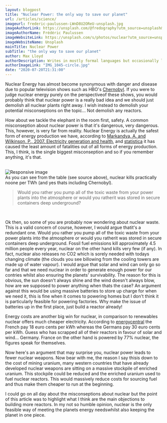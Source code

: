 ```yaml
---
layout: blogpost
title: "Nuclear Power: the only way to save our planet"
url: /articles/science/
imageurl: frederic-paulussen-LWnD8U2OReU-unsplash.jpg
imageAuthorLink: https://unsplash.com/@fredography?utm_source=unsplash&amp;utm_medium=referral&amp;utm_content=creditCopyText
imageAuthorName: Frédéric Paulussen
imageWebsiteLink: https://unsplash.com/s/photos/nuclear?utm_source=unsplash&amp;utm_medium=referral&amp;utm_content=creditCopyText
imageWebsiteName: Unsplash
mainTitle: Nuclear Power
subTitle: "the only way to save our planet"
author: Max Lloyd
authorDescription: Writes in mostly formal languages but occasionally likes to dabble with the informal
authorImageLink: "IMG_1045-circle.jpg"
date: "2020-07-20T21:31:00"
---
```


Nuclear Energy has almost become synonymous with danger and disease due to popular television shows such as HBO's <a href="https://www.youtube.com/watch?v=s9APLXM9Ei8">Chernobyl</a>. If you were to judge nuclear energy purely on the perspectiveof these shows, you would probably think that nuclear power is a really bad idea and we should just demolish all nuclear plants right away. I wish instead to demolish your potential misconseptions on the topic... Not demolish any reactors.

How about we tackle the elephant in the room first, safety. A common misconseption about nuclear power is that it's dangerous, very dangerous. This, however, is very far from reality. Nuclear Energy is actually the safest form of energy production we have, according to <a href="https://www.thelancet.com/journals/lancet/article/PIIS0140-6736(07)61253-7/fulltext">Markandya, A. and Wilkinson, P., 2007. Electricity generation and health</a>, and <a href="https://www.statista.com/statistics/494425/death-rate-worldwide-by-energy-source/">statistica</a> it has caused the least amount of fatalities out of all forms of energy production. This, I think, is the single biggest misconseption and so if you remember anything, it's that.

<br>
<div class="graphImg">
    <img src="../../../assets/nucleargraph.PNG" class="img-fluid" alt="Responsive image">
    </div>
As you can see from the table (see source above), nuclear kills practically noone per TWh (and yes thats including Chernobyl).

<br>
<blockquote class="blockquote text-center">
<p class="mb-0 font-weight-bold font-italic">Would you rather you pump all of the toxic waste from your power plants into the atmosphere or would you ratherit was stored in secure containers deep underground?</p>
</blockquote>
<br>

Ok then, so some of you are probably now wondering about nuclear waste. This is a valid concern of course, however, I would argue thatit's a redundant one. Would you rather you pump all of the toxic waste from your power plants into the atmosphere or would you ratherit was stored in secure containers deep underground. Fossil fuel emissions kill approximately 4.5 million people every year, nuclear on the other hand kills very few (if any). In fact, nuclear also releases no CO2 which is sorely needed with todays changing climate (the clouds you see billowing from the cooling towers are made up of water vapour). I would argue that solar and wind can only go so far and that we need nuclear in order to generate enough power for our contries whilst also ensuring the planets' survivability. The reason for this is obvious, the sun doesn't always shine and the wind doesn't always blow, how are we supposed to power anything when thats the case? An argument against this would be using massive batteries to store up charge for when we need it, this is fine when it comes to powering homes but I don't think it is particularly feasible for powering factories. Why make the issue of batteries up in the first place, just build a reactor already!

Energy costs are another big win for nuclear, in comparison to renewables nuclear offers much cheaper electricity. According to <a href="https://energycentral.com/c/ec/germany-solar-and-wind-triple-cost-france%E2%80%99s-nuclear-and-will-last-half-long#:~:text=France's%20cost%20was%20%241%20billion,year%20of%20relatively%20clean%20energy.&text=Germans%20now%20pay%2030%20euro,18%20euro%20cents%20per%20kwh.">energycentral</a> the French pay 18 euro cents per kWh whereas the Germans pay 30 euro cents per kWh. Guess who has scrapped all of their reactors in favour of solar and wind... Germany. France on the other hand is powered by 77% nuclear, the figures speak for themselves.

Now here's an argument that may surprise you, nuclear power leads to fewer nuclear weapons. Now bear with me, the reason I say thisis down to the cost of mining uranium, many western countries that have already developed nuclear weapons are sitting on a massive stockpile of enriched uranium. This stockpile could be reduced and the enriched uranium used to fuel nuclear reactors. This would massively reduce costs for sourcing fuel and thus make them cheaper to run at the beginning.

I could go on all day about the misconseptions about nuclear but the point of this article was to highlight what I think are the main objections to building more reactors. In my not so humble opinion, nuclear is the only feasible way of meeting the planets energy needswhilst also keeping the planet in one piece.